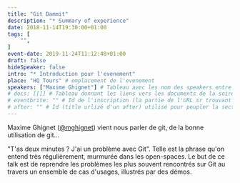 ```yaml
---
title: "Git Dammit"
description: "* Summary of experience"
date: 2018-11-14T19:30:00+01:00
tags: [
    "",
]
event-date: 2019-11-24T11:12:48+01:00
draft: false
hideSpeaker: false
intro: "* Introduction pour l'evenement"
place: "HQ Tours" # emplacement de l'evenement
speakers: ["Maxime Ghignet"] # Tableau avec les nom des speakers entre " et séparé par des , et doit être identique au titre du speaker enregistré !
# docs: [[]] # Tableau donnant les liens vers les documents de la soirée hors affiche - exemple : [["L'inauguration","http://toursjug.cloud.xwiki.com/xwiki/bin/download/Meetings/20080409/InaugurationToursJUG.pdf"], ["Unitils et Selenium","Unitils-Selenium.pdf"]]
# eventbrite: "" # Id de l'inscription (la partie de l'URL sr trouvant après https://www.eventbrite.fr/e/ )
# after: "" # Id (title urlizé d'un after) utilisé pour peupler la section after d'un evvent (exemple : apside-after-01)
---
```


Maxime Ghignet ([@mghignet](https://twitter.com/mghignet?lang=fr)) vient nous parler de git, de la bonne utilisation de git... 

"T'as deux minutes ? J'ai un problème avec Git". Telle est la phrase qu'on entend très régulièrement, murmurée dans les open-spaces. Le but de ce talk est de reprendre les problèmes les plus souvent rencontrés sur Git au travers un ensemble de cas d'usages, illustrés par des démos.